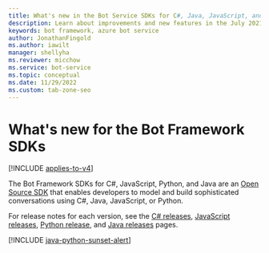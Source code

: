 ```yaml
---
title: What's new in the Bot Service SDKs for C#, Java, JavaScript, and Python
description: Learn about improvements and new features in the July 2021 release of the Bot Framework SDK for C#, Java, JavaScript, and Python.
keywords: bot framework, azure bot service
author: JonathanFingold
ms.author: iawilt
manager: shellyha
ms.reviewer: micchow
ms.service: bot-service
ms.topic: conceptual
ms.date: 11/29/2022
ms.custom: tab-zone-seo
---
```


# What's new for the Bot Framework SDKs

[!INCLUDE [applies-to-v4](includes/applies-to-v4-current.md)]

The Bot Framework SDKs for C#, JavaScript, Python, and Java are an [Open Source SDK](https://github.com/microsoft/botframework-sdk/#readme) that enables developers to model and build sophisticated conversations using C#, Java, JavaScript, or Python.

For release notes for each version, see the [C# releases](https://github.com/microsoft/Botbuilder-dotnet/releases), [JavaScript releases](https://github.com/microsoft/botbuilder-js/releases), [Python release](https://github.com/microsoft/botbuilder-python/releases), and [Java releases](https://github.com/microsoft/botbuilder-java/releases) pages.

[!INCLUDE [java-python-sunset-alert](includes/java-python-sunset-alert.md)]
